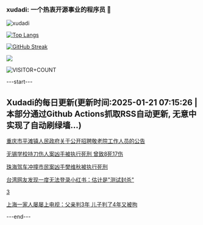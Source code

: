 ### xudadi: 一个热衷开源事业的程序员 👋

![xudadi](https://github-readme-stats-git-masterorgs-github-readme-stats-team.vercel.app/api?username=xudadi)

[![Top Langs](https://github-readme-stats.vercel.app/api/top-langs/?username=xudadi)](https://github.com/anuraghazra/github-readme-stats)

[![GitHub Streak](https://streak-stats.demolab.com?user=xudadi&locale=zh_Hans)](https://git.io/streak-stats)

![](https://raw.githubusercontent.com/xudadi/xudadi/main/assets/github-contribution-grid-snake.svg)

![VISITOR+COUNT](https://komarev.com/ghpvc/?username=xudadi&label=VISITOR+COUNT)


---start---

## Xudadi的每日更新(更新时间:2025-01-21 07:15:26 | 本部分通过Github Actions抓取RSS自动更新, 无意中实现了自动刷绿墙...)

[重庆市平滩镇人民政府关于公开招聘敬老院工作人员的公告](https://www.gongkaoleida.com/article/2271465)

[无锡学校持刀伤人案凶手被执行死刑 曾致8死17伤](https://m.163.com/news/article/JMBRFCBN000189PS.html)

[珠海驾车冲撞市民案凶手樊维秋被执行死刑](https://m.163.com/news/article/JMBQT72J000189PS.html)

[台湾网友发现一度无法登录小红书：估计是"测试封杀"](https://m.163.com/news/article/JMBNFUF505504DPG.html)

[3](https://m.163.com/touch/news/sub/domestic)

[上海一家人屡屡上电视：父亲判3年 儿子判了4年又被拘](https://m.163.com/news/article/JMBDDK930001899O.html)

---end---
